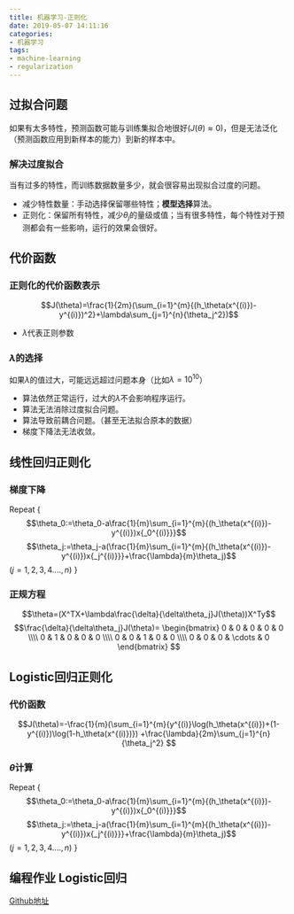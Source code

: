 ```yaml
---
title: 机器学习-正则化
date: 2019-05-07 14:11:16
categories:
- 机器学习
tags: 
- machine-learning
- regularization
---
```


<script type="text/x-mathjax-config">
  MathJax.Hub.Config({
    extensions: ["tex2jax.js"],
    jax: ["input/TeX", "output/HTML-CSS"],
    tex2jax: {
      <!--$表示行内元素，$$表示块状元素 -->
      inlineMath: [ ['$','$'], ["\\(","\\)"] ],
      displayMath: [ ['$$','$$'], ["\\[","\\]"] ],
      processEscapes: true
    },
    "HTML-CSS": { availableFonts: ["TeX"] }
  });
</script>
<!--加载MathJax的最新文件， async表示异步加载进来 -->
<script type="text/javascript" async src="https://cdn.mathjax.org/mathjax/latest/MathJax.js">
</script>

## 过拟合问题
如果有太多特性，预测函数可能与训练集拟合地很好($J(\theta)\approx 0$)，但是无法泛化（预测函数应用到新样本的能力）到新的样本中。

### 解决过度拟合
当有过多的特性，而训练数据数量多少，就会很容易出现拟合过度的问题。
- 减少特性数量：手动选择保留哪些特性；**模型选择**算法。
- 正则化：保留所有特性，减少$\theta_j$的量级或值；当有很多特性，每个特性对于预测都会有一些影响，运行的效果会很好。

## 代价函数

### 正则化的代价函数表示
$$J(\theta)=\frac{1}{2m}(\sum_{i=1}^{m}{(h_\theta(x^{(i)})-y^{(i)})^2}+\lambda\sum_{j=1}^{n}{\theta_j^2})$$
- $\lambda$代表正则参数

### $\lambda$的选择
如果$\lambda$的值过大，可能远远超过问题本身（比如$\lambda=10^10$）
- 算法依然正常运行，过大的$\lambda$不会影响程序运行。
- 算法无法消除过度拟合问题。
- 算法导致前耦合问题。（甚至无法拟合原本的数据）
- 梯度下降法无法收敛。

## 线性回归正则化
### 梯度下降
Repeat {
	$$\theta_0:=\theta_0-a\frac{1}{m}\sum_{i=1}^{m}{(h_\theta(x^{(i)})-y^{(i)})x{_0^{(i)}}}$$
	$$\theta_j:=\theta_j-a(\frac{1}{m}\sum_{i=1}^{m}{(h_\theta(x^{(i)})-y^{(i)})x{_j^{(i)}}}+\frac{\lambda}{m}\theta_j)$$
	$(j=1,2,3,4....,n)$
}
### 正规方程
$$\theta=(X^TX+\lambda\frac{\delta}{\delta\theta_j}J(\theta))X^Ty$$
$$\frac{\delta}{\delta\theta_j}J(\theta)=
	\begin{bmatrix}
		0 & 0 & 0 & 0 & 0 \\\\
		0 & 1 & 0 & 0 & 0 \\\\
		0 & 0 & 1 & 0 & 0 \\\\
		0 & 0 & 0 & \cdots & 0
	\end{bmatrix}
$$
## Logistic回归正则化
### 代价函数
$$J(\theta)=-\frac{1}{m}(\sum_{i=1}^{m}{y^{(i)}\log(h_\theta(x^{(i)})+(1-y^{(i)})\log(1-h_\theta(x^{(i)})})
+\frac{\lambda}{2m}\sum_{j=1}^{n}{\theta_j^2}
$$
### $\theta$计算
Repeat {
	$$\theta_0:=\theta_0-a\frac{1}{m}\sum_{i=1}^{m}{(h_\theta(x^{(i)})-y^{(i)})x{_0^{(i)}}}$$
	$$\theta_j:=\theta_j-a(\frac{1}{m}\sum_{i=1}^{m}{(h_\theta(x^{(i)})-y^{(i)})x{_j^{(i)}}}+\frac{\lambda}{m}\theta_j)$$
	$(j=1,2,3,4....,n)$
}
## 编程作业 Logistic回归
[Github地址](http://www.googhttps://github.com/thinkerwolf/meachine-learning/tree/master/machine-learning-ex2)
